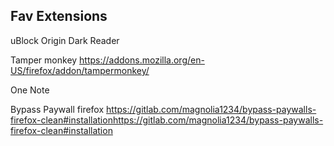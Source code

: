 
## Fav Extensions

uBlock Origin
Dark Reader

Tamper monkey https://addons.mozilla.org/en-US/firefox/addon/tampermonkey/

One Note

Bypass Paywall firefox
https://gitlab.com/magnolia1234/bypass-paywalls-firefox-clean#installationhttps://gitlab.com/magnolia1234/bypass-paywalls-firefox-clean#installation
